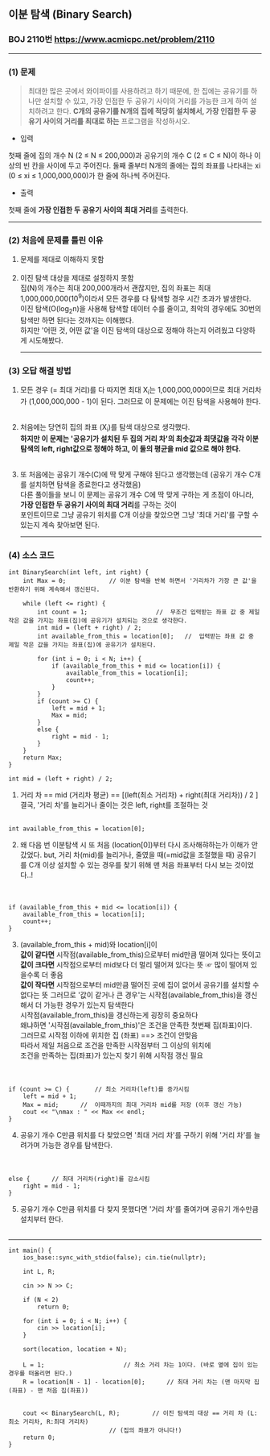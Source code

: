 ## 이분 탐색 (Binary Search)
### BOJ 2110번   <https://www.acmicpc.net/problem/2110>
<hr/>   

 
### (1) 문제 ###   

> 최대한 많은 곳에서 와이파이를 사용하려고 하기 때문에, 한 집에는 공유기를 하나만 설치할 수 있고, 가장 인접한 두 공유기 사이의 거리를 가능한 크게 하여 설치하려고 한다.
> **C개의 공유기를 N개의 집에 적당히 설치해서, 가장 인접한 두 공유기 사이의 거리를 최대로 하는** 프로그램을 작성하시오.

* 입력  

첫째 줄에 집의 개수 N (2 ≤ N ≤ 200,000)과 공유기의 개수 C (2 ≤ C ≤ N)이 하나 이상의 빈 칸을 사이에 두고 주어진다. 둘째 줄부터 N개의 줄에는 집의 좌표를 나타내는 xi (0 ≤ xi ≤ 1,000,000,000)가 한 줄에 하나씩 주어진다.  

* 출력  

첫째 줄에 **가장 인접한 두 공유기 사이의 최대 거리**를 출력한다.<br>
<hr/>

### (2) 처음에 문제를 틀린 이유 ###  

1. 문제를 제대로 이해하지 못함<br><br>
2. 이진 탐색 대상을 제대로 설정하지 못함   
	집(N)의 개수는 최대 200,000개라서 괜찮지만, 집의 좌표는 최대 1,000,000,000(10<sup>9</sup>)이라서 모든 경우를 다 탐색할 경우 시간 초과가 발생한다.  
	이진 탐색(O(log<sub>2</sub>n)을 사용해 탐색할 데이터 수를 줄이고, 최악의 경우에도 30번의 탐색만 하면 된다는 것까지는 이해했다.   
  	하지만 '어떤 것, 어떤 값'을 이진 탐색의 대상으로 정해야 하는지 어려웠고 다양하게 시도해봤다.  <hr/>
  
   
   
### (3) 오답 해결 방법 ###  

1. 모든 경우 (= 최대 거리)를 다 따지면 최대 X<sub>i</sub>는 1,000,000,000이므로 최대 거리차가 (1,000,000,000 - 1)이 된다. 그러므로 이 문제에는 이진 탐색을 사용해야 한다.<br><br>
2. 처음에는 당연히 집의 좌표 (X<sub>i</sub>)를 탐색 대상으로 생각했다. <br> **하지만 이 문제는 '공유기가 설치된 두 집의 거리 차'의 최솟값과 최댓값을 
   각각 이분탐색의 left, right값으로 정해야 하고, 이 둘의 평균을 mid 값으로 해야 한다.**<br><br>
   
3. 또 처음에는 공유기 개수(C)에 딱 맞게 구해야 된다고 생각했는데 (공유기 개수 C개를 설치하면 탐색을 종료한다고 생각했음)   
      다른 풀이들을 보니 이 문제는 공유기 개수 C에 딱 맞게 구하는 게 초점이 아니라, **가장 인접한 두 공유기 사이의 최대 거리**를 구하는 것이  
      포인트이므로 그냥 공유기 위치를 C개 이상을 찾았으면 그냥 '최대 거리'를 구할 수 있는지 계속 찾아보면 된다.<br><hr/>

### (4) 소스 코드 ###  


```
int BinarySearch(int left, int right) {				
	int Max = 0;			// 이분 탐색을 반복 하면서 '거리차가 가장 큰 값'을 반환하기 위해 계속해서 갱신된다.					

	while (left <= right) {	
        int count = 1;					 //  무조건 입력받는 좌표 값 중 제일 작은 값을 가지는 좌표(집)에 공유기가 설치되는 것으로 생각한다. 
		int mid = (left + right) / 2;
		int available_from_this = location[0];	 //  입력받는 좌표 값 중 제일 작은 값을 가지는 좌표(집)에 공유기가 설치된다. 

		for (int i = 0; i < N; i++) {
			if (available_from_this + mid <= location[i]) {
				available_from_this = location[i];
				count++;
			}
		}
		if (count >= C) {		
			left = mid + 1;
			Max = mid;		
		}
		else {
			right = mid - 1;
		}
	}
	return Max;
}
```

```
int mid = (left + right) / 2;
```

1. 거리 차 ==  mid (거리차 평균) ==  [(left(최소 거리차) + right(최대 거리차)) / 2 ]
결국,  '거리 차'를 늘리거나 줄이는 것은
left, right를 조절하는 것<br><br>

```
int available_from_this = location[0];
```
2. 왜 다음 번 이분탐색 시 또 처음 (location[0])부터 다시 조사해햐하는가 이해가 안갔었다.
but, 거리 차(mid)를 늘리거나, 줄였을 때(=mid값을 조절했을 때) 공유기를 C개 이상 설치할 수 있는 경우를 찾기 위해
맨 처음 좌표부터 다시 보는 것이었다..!<br><br><br>

```
if (available_from_this + mid <= location[i]) {
	available_from_this = location[i];
	count++;
}
```

3. (available_from_this + mid)와 location[i]이   
**값이 같다면** 시작점(available_from_this)으로부터 mid만큼 떨어져 있다는 뜻이고<br>
**값이 크다면** 시작점으로부터 mid보다 더 멀리 떨어져 있다는 뜻   ☞ 많이 떨어져 있을수록 더 좋음<br>
**값이 작다면** 시작점으로부터 mid만큼 떨어진 곳에 집이 없어서 공유기를 설치할 수 없다는 뜻
그러므로 '값이 같거나 큰 경우'는 시작점(available_from_this)을 갱신해서 더 가능한 경우가 있는지 탐색한다<br>
시작점(available_from_this)을 갱신하는게 굉장히 중요하다<br>
왜냐하면 '시작점(available_from_this)'은 조건을 만족한 첫번째 집(좌표)이다.<br>
그러므로 시작점 이하에 위치한 집 (좌표) ==> 조건이 안맞음<br>
따라서 제일 처음으로 조건을 만족한 시작점부터 그 이상의 위치에<br>
조건을 만족하는 집(좌표)가 있는지 찾기 위해 시작점 갱신 필요<br><br><br>



```
if (count >= C) {		// 최소 거리차(left)를 증가시킴	
	left = mid + 1;
	Max = mid;		//  이때까지의 최대 거리차 mid를 저장 (이후 갱신 가능)
	cout << "\nmax : " << Max << endl;
}
```
4. 공유기 개수 C만큼 위치를 다 찾았으면
'최대 거리 차'를 구하기 위해 '거리 차'를 늘려가며 가능한 경우를 탐색한다.<br><br><br>


```
else {		// 최대 거리차(right)를 감소시킴
	right = mid - 1;
}
```
5. 공유기 개수 C만큼 위치를 다 찾지 못했다면
'거리 차'를 줄여가며 공유기 개수만큼 설치부터 한다.<br><br>

<hr/>



```
int main() {
    ios_base::sync_with_stdio(false); cin.tie(nullptr);
        
	int L, R;
    
	cin >> N >> C;
	
	if (N < 2)		
		return 0;   

	for (int i = 0; i < N; i++) {
		cin >> location[i];
	}

	sort(location, location + N);
	
	L = 1;						// 최소 거리 차는 1이다. (바로 옆에 집이 있는 경우를 떠올리면 된다.)
	R = location[N - 1] - location[0];		// 최대 거리 차는 (맨 마지막 집(좌표) - 맨 처음 집(좌표))
	

	cout << BinarySearch(L, R);			// 이진 탐색의 대상 == 거리 차 (L:최소 거리차, R:최대 거리차) 
							// (집의 좌표가 아니다!) 
	return 0;
}
```
